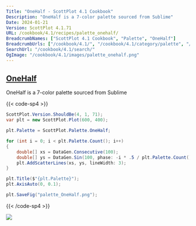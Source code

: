```yaml
---
Title: "OneHalf - ScottPlot 4.1 Cookbook"
Description: "OneHalf is a 7-color palette sourced from Sublime"
Date: 2024-01-21
Version: ScottPlot 4.1.71
URL: /cookbook/4.1/recipes/palette_onehalf/
BreadcrumbNames: ["ScottPlot 4.1 Cookbook", "Palette", "OneHalf"]
BreadcrumbUrls: ["/cookbook/4.1/", "/cookbook/4.1/category/palette", "/cookbook/4.1/recipes/palette_onehalf/"]
SearchUrl: "/cookbook/4.1/search/"
OgImage: "/cookbook/4.1/images/palette_onehalf.png"
---
```


<h2><a id='onehalf' href='/cookbook/4.1/recipes/palette_onehalf/'>OneHalf</a></h2>

OneHalf is a 7-color palette sourced from Sublime

{{< code-sp4 >}}

```cs
ScottPlot.Version.ShouldBe(4, 1, 71);
var plt = new ScottPlot.Plot(600, 400);

plt.Palette = ScottPlot.Palette.OneHalf;

for (int i = 0; i < plt.Palette.Count(); i++)
{
    double[] xs = DataGen.Consecutive(100);
    double[] ys = DataGen.Sin(100, phase: -i * .5 / plt.Palette.Count());
    plt.AddScatterLines(xs, ys, lineWidth: 3);
}

plt.Title($"{plt.Palette}");
plt.AxisAuto(0, 0.1);

plt.SaveFig("palette_OneHalf.png");
```

{{< /code-sp4 >}}

<img src='../../images/palette_onehalf.png' class='d-block mx-auto my-5' />


